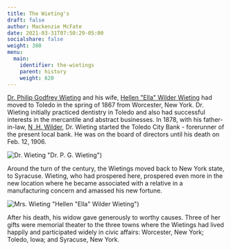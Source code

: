 ```yaml
---
title: The Wieting's
draft: false
author: Mackenzie McFate
date: 2021-03-31T07:50:29-05:00
socialshare: false
weight: 380
menu:
  main:
    identifier: the-wietings
    parent: history
    weight: 620
---
```

[Dr. Philip Godfrey Wieting](https://www.findagrave.com/memorial/91328896/philip-godfrey-wieting) and his wife, [Hellen "Ella" Wilder Wieting](https://www.findagrave.com/memorial/91329030/hellen-wieting) had moved to Toledo in the spring of 1867 from Worcester, New York. Dr. Wieting initially practiced dentistry in Toledo and also had successful interests in the mercantile and abstract businesses. In 1878, with his father-in-law, [N .H. Wilder](https://www.findagrave.com/memorial/91329776/nathaniel-h.-wilder), Dr. Wieting started the Toledo City Bank - forerunner of the present local bank. He was on the board of directors until his death on Feb. 12, 1906.

![Dr. Wieting](/img/_history_Dr_Wieting-small.jpg) "Dr. P. G. Wieting")

Around the turn of the century, the Wietings moved back to New York state, to Syracuse. Wieting, who had prospered here, prospered even more in the new location where he became associated with a relative in a manufacturing concern and amassed his new fortune.

![Mrs. Wieting](/img/_history_Ella-Wieting-small.jpg) "Hellen \"Ella\" Wilder Wieting")

After his death, his widow gave generously to worthy causes. Three of her gifts were memorial theater to the three towns where the Wietings had lived happily and participated widely in civic affairs: Worcester, New York; Toledo, Iowa; and Syracuse, New York.
